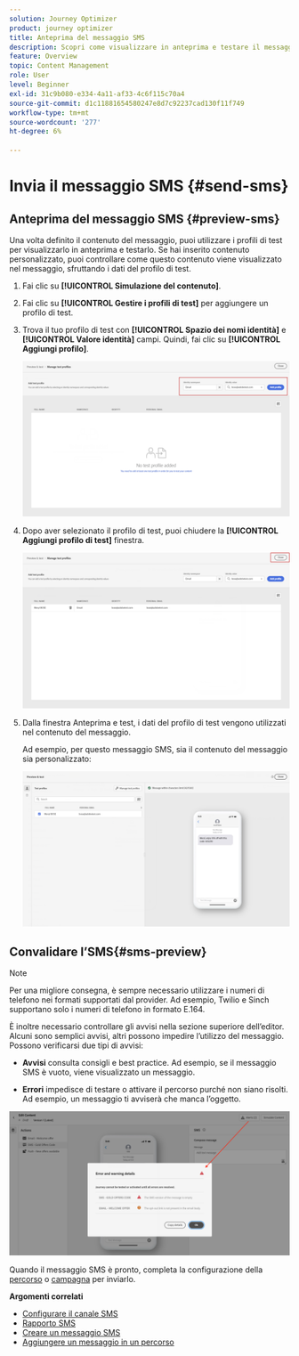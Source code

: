 ```yaml
---
solution: Journey Optimizer
product: journey optimizer
title: Anteprima del messaggio SMS
description: Scopri come visualizzare in anteprima e testare il messaggio SMS in Journey Optimizer
feature: Overview
topic: Content Management
role: User
level: Beginner
exl-id: 31c9b080-e334-4a11-af33-4c6f115c70a4
source-git-commit: d1c11881654580247e8d7c92237cad130f11f749
workflow-type: tm+mt
source-wordcount: '277'
ht-degree: 6%

---
```


# Invia il messaggio SMS {#send-sms}

## Anteprima del messaggio SMS {#preview-sms}

Una volta definito il contenuto del messaggio, puoi utilizzare i profili di test per visualizzarlo in anteprima e testarlo. Se hai inserito contenuto personalizzato, puoi controllare come questo contenuto viene visualizzato nel messaggio, sfruttando i dati del profilo di test.

1. Fai clic su **[!UICONTROL Simulazione del contenuto]**.

1. Fai clic su **[!UICONTROL Gestire i profili di test]** per aggiungere un profilo di test.

1. Trova il tuo profilo di test con **[!UICONTROL Spazio dei nomi identità]** e **[!UICONTROL Valore identità]** campi. Quindi, fai clic su **[!UICONTROL Aggiungi profilo]**.

   ![](assets/sms_preview_3.png)

1. Dopo aver selezionato il profilo di test, puoi chiudere la **[!UICONTROL Aggiungi profilo di test]** finestra.

   ![](assets/sms_preview_1.png)

1. Dalla finestra Anteprima e test, i dati del profilo di test vengono utilizzati nel contenuto del messaggio.

   Ad esempio, per questo messaggio SMS, sia il contenuto del messaggio sia personalizzato:

   ![](assets/sms_preview_2.png)

## Convalidare l’SMS{#sms-preview}

>[!NOTE]
>
> Per una migliore consegna, è sempre necessario utilizzare i numeri di telefono nei formati supportati dal provider. Ad esempio, Twilio e Sinch supportano solo i numeri di telefono in formato E.164.

È inoltre necessario controllare gli avvisi nella sezione superiore dell’editor.  Alcuni sono semplici avvisi, altri possono impedire l’utilizzo del messaggio. Possono verificarsi due tipi di avvisi:

* **Avvisi** consulta consigli e best practice. Ad esempio, se il messaggio SMS è vuoto, viene visualizzato un messaggio.

* **Errori** impedisce di testare o attivare il percorso purché non siano risolti. Ad esempio, un messaggio ti avviserà che manca l’oggetto.

![](assets/sms-alert-button.png)

Quando il messaggio SMS è pronto, completa la configurazione della [percorso](../building-journeys/journey-gs.md) o [campagna](../campaigns/create-campaign.md) per inviarlo.

**Argomenti correlati**

* [Configurare il canale SMS](sms-configuration.md)
* [Rapporto SMS](../reports/journey-global-report.md#sms-global)
* [Creare un messaggio SMS](create-sms.md)
* [Aggiungere un messaggio in un percorso](../building-journeys/journeys-message.md)
